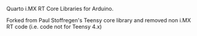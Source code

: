 Quarto i.MX RT Core Libraries  for Arduino.

Forked from Paul Stoffregen's Teensy core library and removed non i.MX RT code (i.e. code not for Teensy 4.x)
